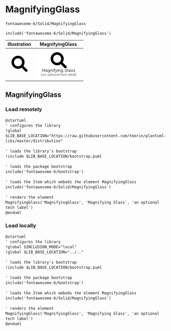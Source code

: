 # MagnifyingGlass


```text
fontawesome-6/Solid/MagnifyingGlass
```

```text
include('fontawesome-6/Solid/MagnifyingGlass')
```



| Illustration | MagnifyingGlass |
| :---: | :---: |
| ![illustration for Illustration](../../fontawesome-6/Solid/MagnifyingGlass.png) | ![illustration for MagnifyingGlass](../../fontawesome-6/Solid/MagnifyingGlass.Local.png) |




## MagnifyingGlass

### Load remotely
```plantuml
@startuml
' configures the library
!global $LIB_BASE_LOCATION="https://raw.githubusercontent.com/tmorin/plantuml-libs/master/distribution"

' loads the library's bootstrap
!include $LIB_BASE_LOCATION/bootstrap.puml

' loads the package bootstrap
include('fontawesome-6/bootstrap')

' loads the Item which embeds the element MagnifyingGlass
include('fontawesome-6/Solid/MagnifyingGlass')

' renders the element
MagnifyingGlass('MagnifyingGlass', 'Magnifying Glass', 'an optional tech label')
@enduml
```

### Load locally
```plantuml
@startuml
' configures the library
!global $INCLUSION_MODE="local"
!global $LIB_BASE_LOCATION="../.."

' loads the library's bootstrap
!include $LIB_BASE_LOCATION/bootstrap.puml

' loads the package bootstrap
include('fontawesome-6/bootstrap')

' loads the Item which embeds the element MagnifyingGlass
include('fontawesome-6/Solid/MagnifyingGlass')

' renders the element
MagnifyingGlass('MagnifyingGlass', 'Magnifying Glass', 'an optional tech label')
@enduml
```


